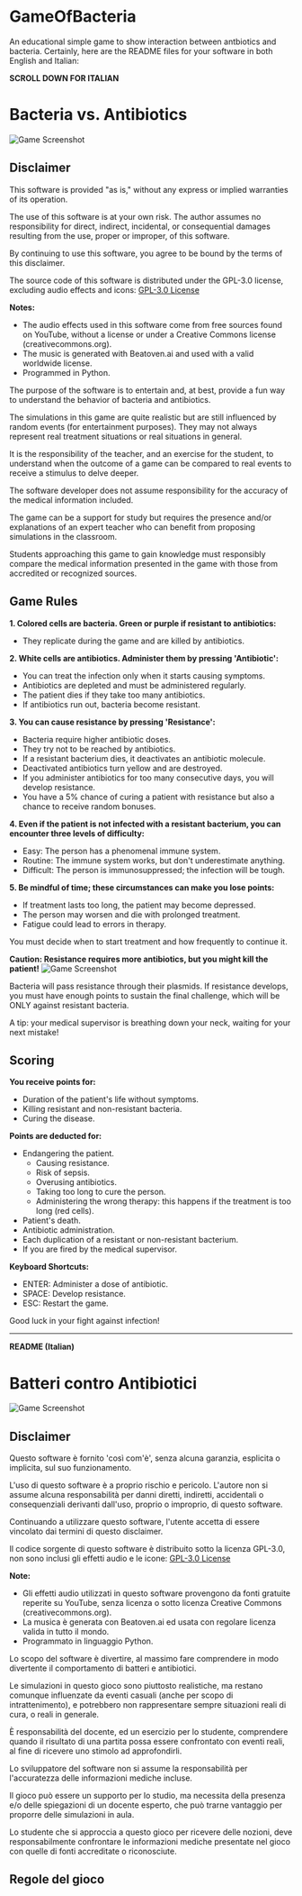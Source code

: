 # GameOfBacteria
An educational simple game to show interaction between antbiotics and bacteria.
Certainly, here are the README files for your software in both English and Italian:

**SCROLL DOWN FOR ITALIAN**

# Bacteria vs. Antibiotics

![Game Screenshot](img/screenshot.png)

## Disclaimer

This software is provided "as is," without any express or implied warranties of its operation.

The use of this software is at your own risk. The author assumes no responsibility for direct, indirect, incidental, or consequential damages resulting from the use, proper or improper, of this software.

By continuing to use this software, you agree to be bound by the terms of this disclaimer.

The source code of this software is distributed under the GPL-3.0 license, excluding audio effects and icons:
[GPL-3.0 License](https://www.gnu.org/licenses/gpl-3.0.en.html)

**Notes:**
- The audio effects used in this software come from free sources found on YouTube, without a license or under a Creative Commons license (creativecommons.org).
- The music is generated with Beatoven.ai and used with a valid worldwide license.
- Programmed in Python.

The purpose of the software is to entertain and, at best, provide a fun way to understand the behavior of bacteria and antibiotics.

The simulations in this game are quite realistic but are still influenced by random events (for entertainment purposes). They may not always represent real treatment situations or real situations in general.

It is the responsibility of the teacher, and an exercise for the student, to understand when the outcome of a game can be compared to real events to receive a stimulus to delve deeper.

The software developer does not assume responsibility for the accuracy of the medical information included.

The game can be a support for study but requires the presence and/or explanations of an expert teacher who can benefit from proposing simulations in the classroom.

Students approaching this game to gain knowledge must responsibly compare the medical information presented in the game with those from accredited or recognized sources.

## Game Rules

**1. Colored cells are bacteria. Green or purple if resistant to antibiotics:**

   - They replicate during the game and are killed by antibiotics.

**2. White cells are antibiotics. Administer them by pressing 'Antibiotic':**

   - You can treat the infection only when it starts causing symptoms.
   - Antibiotics are depleted and must be administered regularly.
   - The patient dies if they take too many antibiotics.
   - If antibiotics run out, bacteria become resistant.

**3. You can cause resistance by pressing 'Resistance':**

   - Bacteria require higher antibiotic doses.
   - They try not to be reached by antibiotics.
   - If a resistant bacterium dies, it deactivates an antibiotic molecule.
   - Deactivated antibiotics turn yellow and are destroyed.
   - If you administer antibiotics for too many consecutive days, you will develop resistance.
   - You have a 5% chance of curing a patient with resistance but also a chance to receive random bonuses.

**4. Even if the patient is not infected with a resistant bacterium, you can encounter three levels of difficulty:**

   - Easy: The person has a phenomenal immune system.
   - Routine: The immune system works, but don't underestimate anything.
   - Difficult: The person is immunosuppressed; the infection will be tough.

**5. Be mindful of time; these circumstances can make you lose points:**

   - If treatment lasts too long, the patient may become depressed.
   - The person may worsen and die with prolonged treatment.
   - Fatigue could lead to errors in therapy.

You must decide when to start treatment and how frequently to continue it.

**Caution: Resistance requires more antibiotics, but you might kill the patient!**
![Game Screenshot](game_screenshot.png)

Bacteria will pass resistance through their plasmids.
If resistance develops, you must have enough points to sustain the final challenge, which will be ONLY against resistant bacteria.

A tip: your medical supervisor is breathing down your neck, waiting for your next mistake!

## Scoring

**You receive points for:**

   - Duration of the patient's life without symptoms.
   - Killing resistant and non-resistant bacteria.
   - Curing the disease.

**Points are deducted for:**

   - Endangering the patient.
       - Causing resistance.
       - Risk of sepsis.
       - Overusing antibiotics.
       - Taking too long to cure the person.
       - Administering the wrong therapy: this happens if the treatment is too long (red cells).
   - Patient's death.
   - Antibiotic administration.
   - Each duplication of a resistant or non-resistant bacterium.
   - If you are fired by the medical supervisor.

**Keyboard Shortcuts:**

   - ENTER: Administer a dose of antibiotic.
   - SPACE: Develop resistance.
   - ESC: Restart the game.

Good luck in your fight against infection!

---

**README (Italian)**

# Batteri contro Antibiotici

![Game Screenshot](img/screenshot.png)

## Disclaimer

Questo software è fornito 'così com'è', senza alcuna garanzia, esplicita o implicita, sul suo funzionamento.

L'uso di questo software è a proprio rischio e pericolo. L'autore non si assume alcuna responsabilità per danni diretti, indiretti, accidentali o consequenziali derivanti dall'uso, proprio o improprio, di questo software.

Continuando a utilizzare questo software, l'utente accetta di essere vincolato dai termini di questo disclaimer.

Il codice sorgente di questo software è distribuito sotto la licenza GPL-3.0, non sono inclusi gli effetti audio e le icone:
[GPL-3.0 License](https://www.gnu.org/licenses/gpl-3.0.en.html)

**Note:**
- Gli effetti audio utilizzati in questo software provengono da fonti gratuite reperite su YouTube, senza licenza o sotto licenza Creative Commons (creativecommons.org).
- La musica è generata con Beatoven.ai ed usata con regolare licenza valida in tutto il mondo.
- Programmato in linguaggio Python.

Lo scopo del software è divertire, al massimo fare comprendere in modo divertente il comportamento di batteri e antibiotici.

Le simulazioni in questo gioco sono piuttosto realistiche, ma restano comunque influenzate da eventi casuali (anche per scopo di intrattenimento), e potrebbero non rappresentare sempre situazioni reali di cura, o reali in generale.

È responsabilità del docente, ed un esercizio per lo studente, comprendere quando il risultato di una partita possa essere confrontato con eventi reali, al fine di ricevere uno stimolo ad approfondirli.

Lo sviluppatore del software non si assume la responsabilità per l'accuratezza delle informazioni mediche incluse.

Il gioco può essere un supporto per lo studio, ma necessita della presenza e/o delle spiegazioni di un docente esperto, che può trarne vantaggio per proporre delle simulazioni in aula.

Lo studente che si approccia a questo gioco per ricevere delle nozioni, deve responsabilmente confrontare le informazioni mediche presentate nel gioco con quelle di fonti accreditate o riconosciute.

## Regole del gioco
